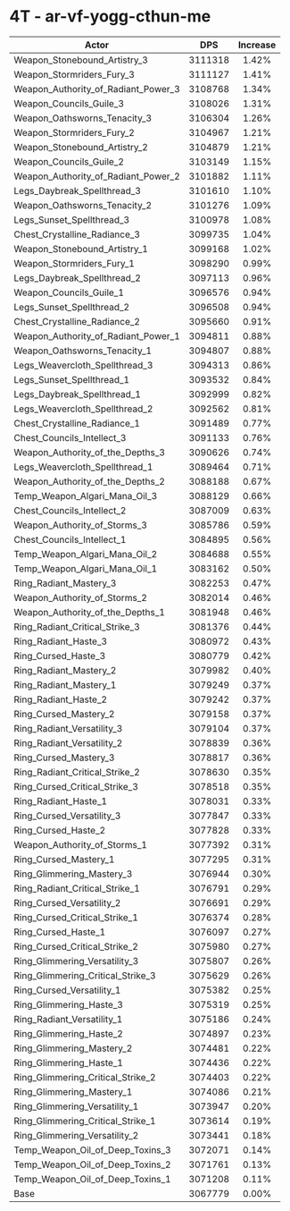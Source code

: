 # 4T - ar-vf-yogg-cthun-me
| Actor | DPS | Increase |
|---|:---:|:---:|
|Weapon_Stonebound_Artistry_3|3111318|1.42%|
|Weapon_Stormriders_Fury_3|3111127|1.41%|
|Weapon_Authority_of_Radiant_Power_3|3108768|1.34%|
|Weapon_Councils_Guile_3|3108026|1.31%|
|Weapon_Oathsworns_Tenacity_3|3106304|1.26%|
|Weapon_Stormriders_Fury_2|3104967|1.21%|
|Weapon_Stonebound_Artistry_2|3104879|1.21%|
|Weapon_Councils_Guile_2|3103149|1.15%|
|Weapon_Authority_of_Radiant_Power_2|3101882|1.11%|
|Legs_Daybreak_Spellthread_3|3101610|1.10%|
|Weapon_Oathsworns_Tenacity_2|3101276|1.09%|
|Legs_Sunset_Spellthread_3|3100978|1.08%|
|Chest_Crystalline_Radiance_3|3099735|1.04%|
|Weapon_Stonebound_Artistry_1|3099168|1.02%|
|Weapon_Stormriders_Fury_1|3098290|0.99%|
|Legs_Daybreak_Spellthread_2|3097113|0.96%|
|Weapon_Councils_Guile_1|3096576|0.94%|
|Legs_Sunset_Spellthread_2|3096508|0.94%|
|Chest_Crystalline_Radiance_2|3095660|0.91%|
|Weapon_Authority_of_Radiant_Power_1|3094811|0.88%|
|Weapon_Oathsworns_Tenacity_1|3094807|0.88%|
|Legs_Weavercloth_Spellthread_3|3094313|0.86%|
|Legs_Sunset_Spellthread_1|3093532|0.84%|
|Legs_Daybreak_Spellthread_1|3092999|0.82%|
|Legs_Weavercloth_Spellthread_2|3092562|0.81%|
|Chest_Crystalline_Radiance_1|3091489|0.77%|
|Chest_Councils_Intellect_3|3091133|0.76%|
|Weapon_Authority_of_the_Depths_3|3090626|0.74%|
|Legs_Weavercloth_Spellthread_1|3089464|0.71%|
|Weapon_Authority_of_the_Depths_2|3088188|0.67%|
|Temp_Weapon_Algari_Mana_Oil_3|3088129|0.66%|
|Chest_Councils_Intellect_2|3087009|0.63%|
|Weapon_Authority_of_Storms_3|3085786|0.59%|
|Chest_Councils_Intellect_1|3084895|0.56%|
|Temp_Weapon_Algari_Mana_Oil_2|3084688|0.55%|
|Temp_Weapon_Algari_Mana_Oil_1|3083162|0.50%|
|Ring_Radiant_Mastery_3|3082253|0.47%|
|Weapon_Authority_of_Storms_2|3082014|0.46%|
|Weapon_Authority_of_the_Depths_1|3081948|0.46%|
|Ring_Radiant_Critical_Strike_3|3081376|0.44%|
|Ring_Radiant_Haste_3|3080972|0.43%|
|Ring_Cursed_Haste_3|3080779|0.42%|
|Ring_Radiant_Mastery_2|3079982|0.40%|
|Ring_Radiant_Mastery_1|3079249|0.37%|
|Ring_Radiant_Haste_2|3079242|0.37%|
|Ring_Cursed_Mastery_2|3079158|0.37%|
|Ring_Radiant_Versatility_3|3079104|0.37%|
|Ring_Radiant_Versatility_2|3078839|0.36%|
|Ring_Cursed_Mastery_3|3078817|0.36%|
|Ring_Radiant_Critical_Strike_2|3078630|0.35%|
|Ring_Cursed_Critical_Strike_3|3078518|0.35%|
|Ring_Radiant_Haste_1|3078031|0.33%|
|Ring_Cursed_Versatility_3|3077847|0.33%|
|Ring_Cursed_Haste_2|3077828|0.33%|
|Weapon_Authority_of_Storms_1|3077392|0.31%|
|Ring_Cursed_Mastery_1|3077295|0.31%|
|Ring_Glimmering_Mastery_3|3076944|0.30%|
|Ring_Radiant_Critical_Strike_1|3076791|0.29%|
|Ring_Cursed_Versatility_2|3076691|0.29%|
|Ring_Cursed_Critical_Strike_1|3076374|0.28%|
|Ring_Cursed_Haste_1|3076097|0.27%|
|Ring_Cursed_Critical_Strike_2|3075980|0.27%|
|Ring_Glimmering_Versatility_3|3075807|0.26%|
|Ring_Glimmering_Critical_Strike_3|3075629|0.26%|
|Ring_Cursed_Versatility_1|3075382|0.25%|
|Ring_Glimmering_Haste_3|3075319|0.25%|
|Ring_Radiant_Versatility_1|3075186|0.24%|
|Ring_Glimmering_Haste_2|3074897|0.23%|
|Ring_Glimmering_Mastery_2|3074481|0.22%|
|Ring_Glimmering_Haste_1|3074436|0.22%|
|Ring_Glimmering_Critical_Strike_2|3074403|0.22%|
|Ring_Glimmering_Mastery_1|3074086|0.21%|
|Ring_Glimmering_Versatility_1|3073947|0.20%|
|Ring_Glimmering_Critical_Strike_1|3073614|0.19%|
|Ring_Glimmering_Versatility_2|3073441|0.18%|
|Temp_Weapon_Oil_of_Deep_Toxins_3|3072071|0.14%|
|Temp_Weapon_Oil_of_Deep_Toxins_2|3071761|0.13%|
|Temp_Weapon_Oil_of_Deep_Toxins_1|3071208|0.11%|
|Base|3067779|0.00%|
